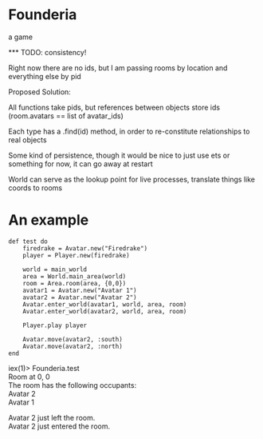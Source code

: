 # Founderia

a game

*** TODO: consistency!

Right now there are no ids, but I am passing rooms by location and everything else by pid

Proposed Solution:

All functions take pids, but references between objects store ids (room.avatars == list of avatar_ids)

Each type has a .find(id) method, in order to re-constitute relationships to real objects

Some kind of persistence, though it would be nice to just use ets or something for now, it can go away at restart

World can serve as the lookup point for live processes, translate things like coords to rooms

# An example

	def test do
		firedrake = Avatar.new("Firedrake")
		player = Player.new(firedrake)

		world = main_world
		area = World.main_area(world)
		room = Area.room(area, {0,0})
		avatar1 = Avatar.new("Avatar 1")
		avatar2 = Avatar.new("Avatar 2")
		Avatar.enter_world(avatar1, world, area, room)
		Avatar.enter_world(avatar2, world, area, room)

		Player.play player

		Avatar.move(avatar2, :south)
		Avatar.move(avatar2, :north)
	end


iex(1)> Founderia.test  
Room at 0, 0  
The room has the following occupants:  
Avatar 2  
Avatar 1  

Avatar 2 just left the room.  
Avatar 2 just entered the room.  
